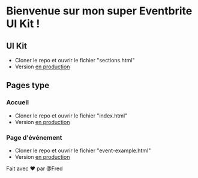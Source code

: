 Bienvenue sur mon super Eventbrite UI Kit !
======

## UI Kit
* Cloner le repo et ouvrir le fichier "sections.html"
* Version [en production](https://www.bonnand.co/eventbrite/ui-kit)


## Pages type

### Accueil
* Cloner le repo et ouvrir le fichier "index.html"
* Version [en production](https://www.bonnand.co/eventbrite/)

### Page d'événement
* Cloner le repo et ouvrir le fichier "event-example.html"
* Version [en production](https://www.bonnand.co/eventbrite/event-example.html)


Fait avec :hearts: par @Fred
